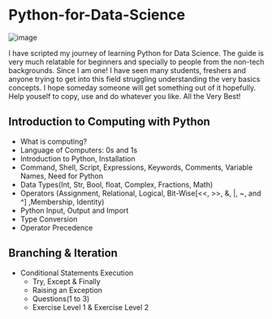 # Python-for-Data-Science
![image](https://user-images.githubusercontent.com/78694853/109422685-9c8de400-7a02-11eb-8053-4847dcf8526f.png)

I have scripted my journey of learning Python for Data Science. The guide is very much relatable for beginners and specially to people from the non-tech backgrounds. Since I am one! I have seen many students, freshers and anyone trying to get into this field struggling understanding the very basics concepts. I hope someday someone will get something out of it hopefully. Help youself to copy, use and do whatever you like. All the Very Best!

## Introduction to Computing with Python
 * What is computing?
 * Language of Computers: 0s and 1s
 * Introduction to Python, Installation 
 * Command, Shell, Script, Expressions, Keywords, Comments, Variable Names, Need for Python 
 * Data Types(Int, Str, Bool, float, Complex, Fractions, Math)
 * Operators (Assignment, Relational, Logical, Bit-Wise[<<, >>, &, |, ~, and ^] ,Membership, Identity) 
 * Python Input, Output and Import
 * Type Conversion
 * Operator Precedence

## Branching & Iteration
 * Conditional Statements Execution
   * Try, Except & Finally
   * Raising an Exception
   * Questions(1 to 3)
   * Exercise Level 1 & Exercise Level 2
 

